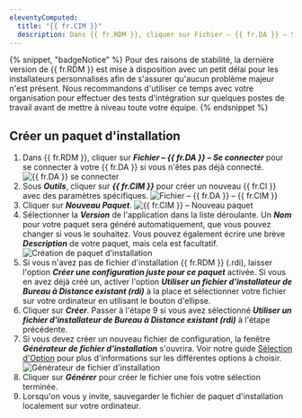 ```yaml
---
eleventyComputed:
  title: "{{ fr.CIM }}"
  description: Dans {{ fr.RDM }}, cliquer sur Fichier – {{ fr.DA }} – Se connecter pour se connecter à votre {{ fr.DA }} si vous n'êtes pas déjà connecté.
---
```

{% snippet, "badgeNotice" %}
Pour des raisons de stabilité, la dernière version de {{ fr.RDM }} est mise à disposition avec un petit délai pour les installateurs personnalisés afin de s'assurer qu'aucun problème majeur n'est présent. Nous recommandons d'utiliser ce temps avec votre organisation pour effectuer des tests d'intégration sur quelques postes de travail avant de mettre à niveau toute votre équipe.
{% endsnippet %}

## Créer un paquet d'installation

1. Dans {{ fr.RDM }}, cliquer sur ***Fichier – {{ fr.DA }} – Se connecter*** pour se connecter à votre {{ fr.DA }} si vous n'êtes pas déjà connecté.
![{{ fr.DA }} se connecter](https://cdnweb.devolutions.net/docs/docs_en_rdm_windows_RDMWin2211.png)
1. Sous ***Outils***, cliquer sur ***{{ fr.CIM }}*** pour créer un nouveau {{ fr.CI }} avec des paramètres spécifiques.
![Fichier – {{ fr.DA }} – {{ fr.CIM }}](https://cdnweb.devolutions.net/docs/docs_en_rdm_windows_clip11247.png)
1. Cliquer sur ***Nouveau Paquet***.
![{{ fr.CIM }} – Nouveau paquet](https://cdnweb.devolutions.net/docs/docs_en_rdm_windows_clip11251.png)
1. Sélectionner la ***Version*** de l'application dans la liste déroulante. Un ***Nom*** pour votre paquet sera généré automatiquement, que vous pouvez changer si vous le souhaitez. Vous pouvez également écrire une brève ***Description*** de votre paquet, mais cela est facultatif.
![Création de paquet d'installation](https://cdnweb.devolutions.net/docs/docs_en_rdm_windows_clip11252.png)
1. Si vous n'avez pas de fichier d'installation {{ fr.RDM }} (.rdi), laisser l'option ***Créer une configuration juste pour ce paquet*** activée. Si vous en avez déjà créé un, activer l'option ***Utiliser un fichier d'installateur de Bureau à Distance existant (rdi)*** à la place et sélectionner votre fichier sur votre ordinateur en utilisant le bouton d'ellipse.
1. Cliquer sur ***Créer***. Passer à l'étape 9 si vous avez sélectionné ***Utiliser un fichier d'installateur de Bureau à Distance existant (rdi)*** à l'étape précédente.
1. Si vous devez créer un nouveau fichier de configuration, la fenêtre ***Générateur de fichier d'installation*** s'ouvrira. Voir notre guide [Sélection d'Option](/rdm/windows/installation/client/custom-installer-service/installer-file-generator/option-selection/) pour plus d'informations sur les différentes options à choisir.
![Générateur de fichier d'installation](https://cdnweb.devolutions.net/docs/docs_en_rdm_windows_clip11249.png)
1. Cliquer sur ***Générer*** pour créer le fichier une fois votre sélection terminée.
1. Lorsqu'on vous y invite, sauvegarder le fichier de paquet d'installation localement sur votre ordinateur.
